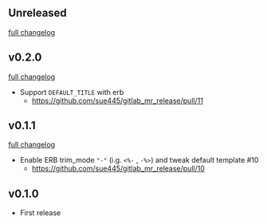 ## Unreleased
[full changelog](http://github.com/sue445/rubicure/compare/v0.2.0...master)

## v0.2.0
[full changelog](http://github.com/sue445/rubicure/compare/v0.1.1...v0.2.0)

* Support `DEFAULT_TITLE` with erb
  * https://github.com/sue445/gitlab_mr_release/pull/11

## v0.1.1
[full changelog](http://github.com/sue445/rubicure/compare/v0.1.0...v0.1.1)

* Enable ERB trim_mode `"-"` (i.g. `<%-` , `-%>`) and tweak default template #10
  * https://github.com/sue445/gitlab_mr_release/pull/10

## v0.1.0
* First release

